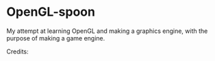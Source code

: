 # OpenGL-spoon
My attempt at learning OpenGL and making a graphics engine, with the purpose of making a game engine.

Credits:
